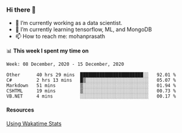 ### Hi there 👋

- 🔭 I’m currently working as a data scientist.
- 🌱 I’m currently learning tensorflow, ML, and MongoDB
- 📫 How to reach me: mohanprasath

📊 **This week I spent my time on**
<!--START_SECTION:waka-->
```text
Week: 08 December, 2020 - 15 December, 2020

Other      40 hrs 29 mins  ███████████████████████░░   92.01 % 
C#         2 hrs 13 mins   █▒░░░░░░░░░░░░░░░░░░░░░░░   05.07 % 
Markdown   51 mins         ▒░░░░░░░░░░░░░░░░░░░░░░░░   01.94 % 
CSHTML     19 mins         ▒░░░░░░░░░░░░░░░░░░░░░░░░   00.73 % 
VB.NET     4 mins          ░░░░░░░░░░░░░░░░░░░░░░░░░   00.17 % 
```
<!--END_SECTION:waka-->

#### Resources
[Using Wakatime Stats](https://github.com/marketplace/actions/waka-readme)
